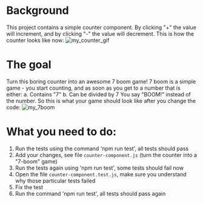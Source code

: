 # Background
This project contains a simple counter component.
By clicking "+" the value will increment, and by clicking "-" the value will decrement.
This is how the counter looks like now:
![my_counter_gif](https://user-images.githubusercontent.com/62943675/173575884-754e7f35-b220-4f5b-9344-0423a7e718f9.gif)


# The goal
Turn this boring counter into an awesome 7 boom game!
7 boom is a simple game - you start counting, and as soon as you get to a number that is either:
a. Contains "7"
b. Can be divided by 7
You say "BOOM!" instead of the number.
So this is what your game should look like after you change the code:
![my_7boom](https://user-images.githubusercontent.com/62943675/173575919-7061044d-e912-458e-b816-4367458b47e5.gif)


# What you need to do:
1) Run the tests using the command 'npm run test', all tests should pass  
2) Add your changes, see file ```counter-component.js``` (turn the counter into a "7-boom" game)  
3) Run the tests again using 'npm run test', some tests should fail now  
4) Open the file ```counter-component.test.js```, make sure you understand why those particular tests failed  
5) Fix the test  
6) Run the command 'npm run test', all tests should pass again  
